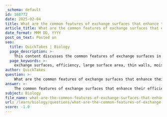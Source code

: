 ```yaml
---
_schema: default
id: 168772
date: 2025-02-04
title: What are the common features of exchange surfaces that enhance their efficiency?
article_title: What are the common features of exchange surfaces that enhance their efficiency?
date_format: MMM DD, YYYY
post_on_text: Posted on
seo:
  title: QuickTakes | Biology
  page_description: >-
    This content discusses the common features of exchange surfaces in organisms that enhance their efficiency in gas and nutrient exchange, focusing on adaptations such as large surface area, thin walls, moisture, blood supply, ventilation, and specialization.
  page_keywords: >-
    exchange surfaces, efficiency, large surface area, thin walls, moist environment, rich blood supply, ventilation mechanisms, specialized structures, gas exchange, nutrient absorption, diffusion, metabolic needs
author: QuickTakes
question: >-
    What are the common features of exchange surfaces that enhance their efficiency?
answer: >-
    The common features of exchange surfaces that enhance their efficiency are crucial for facilitating the transfer of gases and nutrients in various organisms. These features include:\n\n1. **Large Surface Area**: Exchange surfaces are often adapted to have a large surface area, which increases the area available for gas or nutrient exchange. For example, the alveoli in the lungs and the villi in the intestines are designed to maximize surface area, allowing for more efficient absorption and exchange processes.\n\n2. **Thin Walls**: The walls of exchange surfaces are typically very thin, which minimizes the distance that gases or nutrients must diffuse. This thinness enhances the rate of diffusion, making the exchange process more efficient. For instance, the alveolar walls in the lungs are only one cell thick, facilitating rapid gas exchange.\n\n3. **Moist Environment**: A moist surface is essential for efficient gas exchange because gases diffuse more readily in liquid. Many exchange surfaces, such as the gills of fish and the stomata in plants, maintain a moist environment to facilitate the dissolution and diffusion of gases.\n\n4. **Rich Blood Supply**: In many animals, exchange surfaces are associated with a dense network of capillaries. This rich blood supply helps maintain a steep concentration gradient for gases, which is vital for efficient exchange. For example, the extensive capillary network surrounding alveoli ensures that oxygen is quickly transported away from the exchange surface, allowing more oxygen to diffuse in.\n\n5. **Ventilation Mechanisms**: In animals, mechanisms such as breathing or gill movement help maintain concentration gradients for gases. This active ventilation ensures that fresh air or water is continuously brought into contact with the exchange surfaces, enhancing the efficiency of gas exchange.\n\n6. **Specialized Structures**: Many organisms have evolved specialized structures to optimize their exchange surfaces. For example, in plants, stomata regulate gas exchange while minimizing water loss, and in insects, the tracheal system allows for direct delivery of oxygen to tissues.\n\nThese adaptations collectively enhance the efficiency of exchange surfaces, allowing organisms to meet their metabolic needs effectively.
subject: Biology
file_name: what-are-the-common-features-of-exchange-surfaces-that-enhance-their-efficiency.md
url: /learn/biology/questions/what-are-the-common-features-of-exchange-surfaces-that-enhance-their-efficiency
score: -1.0
---
```


&nbsp;